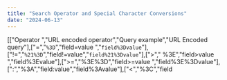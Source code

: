 ```yaml
---
title: "Search Operator and Special Character Conversions"
date: "2024-06-13"
---
```


\[\["Operator ","URL encoded operator","Query example","URL Encoded query"\],\["=","`%3D`","field=value ","`field%3Dvalue`"\],\["!=","`%21%3D`","field!=value","`field%21%3Dvalue`"\],\[">"," %3E","field>value ","field%3Evalue"\],\[">=","%3E%3D","field>=value ","field%3E%3Dvalue"\],\[":","%3A","field:value","field%3Avalue"\],\["<","%3C","field
